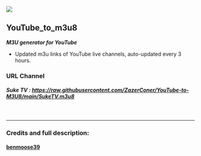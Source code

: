 <a href="https://github.com/ZazerConer/YouTube-to-M3U8/actions/workflows/SukeTV.yml">
<img src="https://badgen.net/badge/SukeTV/Status/green?icon=github">
</a>

## YouTube_to_m3u8

**_M3U generator for YouTube_**

* Updated m3u links of YouTube live channels, auto-updated every 3 hours.

### URL Channel

##### Suke TV : https://raw.githubusercontent.com/ZazerConer/YouTube-to-M3U8/main/SukeTV.m3u8

<br>
<hr>

### Credits and full description: 

#### <P><a href="https://github.com/benmoose39/YouTube_to_m3u">benmoose39</a></p>

